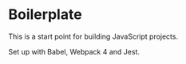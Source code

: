 # Boilerplate

This is a start point for building JavaScript projects.

Set up with Babel, Webpack 4 and Jest. 
